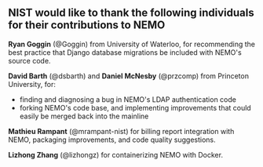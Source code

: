 ## NIST would like to thank the following individuals for their contributions to NEMO

**Ryan Goggin** (@Goggin) from University of Waterloo, for recommending the best practice that Django database migrations be included with NEMO's source code.

**David Barth** (@dsbarth) and **Daniel McNesby** (@przcomp) from Princeton University, for:
* finding and diagnosing a bug in NEMO's LDAP authentication code
* forking NEMO's code base, and implementing improvements that could easily be merged back into the mainline

**Mathieu Rampant** (@mrampant-nist) for billing report integration with NEMO, packaging improvements, and code quality suggestions.

**Lizhong Zhang** (@lizhongz) for containerizing NEMO with Docker.